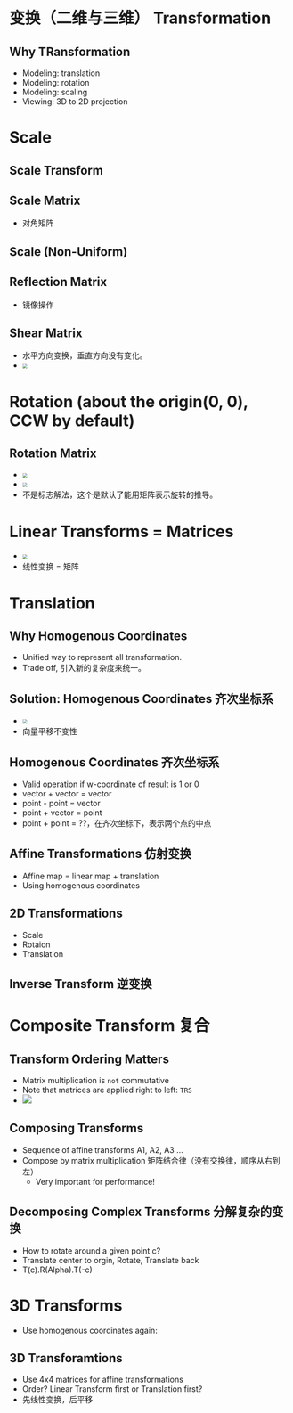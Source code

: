 # 变换（二维与三维） Transformation

## Why TRansformation
* Modeling: translation
* Modeling: rotation
* Modeling: scaling
* Viewing: 3D to 2D projection

# Scale
## Scale Transform
## Scale Matrix
* 对角矩阵
## Scale (Non-Uniform)
## Reflection Matrix
* 镜像操作
## Shear Matrix
* 水平方向变换，垂直方向没有变化。
* <img src="Media/变换_二维与三维/2020-09-20-15-59-46.png" style="zoom:50%;" />
# Rotation (about the origin(0, 0), CCW by default)
## Rotation Matrix
* <img src="Media/变换_二维与三维/2020-09-20-16-01-29.png" style="zoom:50%;" />
* <img src="Media/变换_二维与三维/2020-09-20-16-07-07.png" style="zoom:50%;" />
* 不是标志解法，这个是默认了能用矩阵表示旋转的推导。

# Linear Transforms = Matrices
* <img src="Media/变换_二维与三维/2020-09-20-16-10-54.png" style="zoom:50%;" />
* 线性变换 = 矩阵

# Translation
## Why Homogenous Coordinates
* Unified way to represent all transformation.
* Trade off, 引入新的复杂度来统一。

## Solution: Homogenous Coordinates 齐次坐标系
* <img src="Media/变换_二维与三维/2020-09-23-22-30-08.png" style="zoom:50%;" />
* 向量平移不变性

## Homogenous Coordinates 齐次坐标系
* Valid operation if w-coordinate of result is 1 or 0
* vector + vector = vector
* point - point  = vector
* point + vector = point
* point + point  = ??，在齐次坐标下，表示两个点的中点

## Affine Transformations 仿射变换
* Affine map = linear map + translation
* Using homogenous coordinates

## 2D Transformations
* Scale
* Rotaion
* Translation

## Inverse Transform 逆变换

# Composite Transform 复合
## Transform Ordering Matters
* Matrix multiplication is `not` commutative
* Note that matrices are applied right to left: `TRS`
* ![](Media/变换_二维与三维/2020-10-19-10-21-40.png)

## Composing Transforms
* Sequence of affine transforms A1, A2, A3 ...
* Compose by matrix multiplication 矩阵结合律（没有交换律，顺序从右到左）
  * Very important for performance!

## Decomposing Complex Transforms 分解复杂的变换
* How to rotate around a given point c?
* Translate center to orgin, Rotate, Translate back
* T(c).R(Alpha).T(-c)

# 3D Transforms
* Use homogenous coordinates again:

## 3D Transforamtions
* Use 4x4 matrices for affine transformations
* Order? Linear Transform first or Translation first?
* 先线性变换，后平移